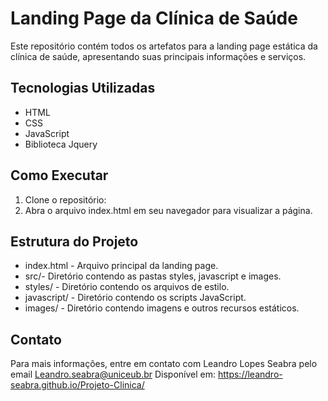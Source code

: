 # Landing Page da Clínica de Saúde

Este repositório contém todos os artefatos para a landing page estática da clínica de saúde, apresentando suas principais informações e serviços.

## Tecnologias Utilizadas

- HTML
- CSS
- JavaScript
- Biblioteca Jquery

## Como Executar

1. Clone o repositório:
2. Abra o arquivo index.html em seu navegador para visualizar a página.

## Estrutura do Projeto

- index.html - Arquivo principal da landing page.
- src/- Diretório contendo as pastas styles, javascript e images.
- styles/ - Diretório contendo os arquivos de estilo.
- javascript/ - Diretório contendo os scripts JavaScript.
- images/ - Diretório contendo imagens e outros recursos estáticos.

## Contato

Para mais informações, entre em contato com Leandro Lopes Seabra pelo email Leandro.seabra@uniceub.br 
Disponível em: https://leandro-seabra.github.io/Projeto-Clinica/
